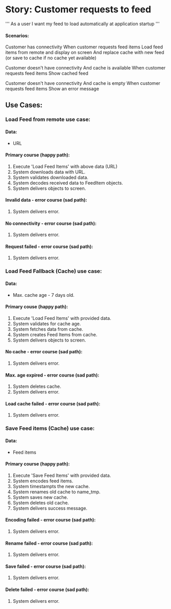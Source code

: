 #  Story: Customer requests to feed

'''
As a user I want my feed to load automatically at application startup
'''

#### Scenarios:

 Customer has connectivity
 When customer requests feed items
 Load feed items from remote and display on screen
 And replace cache with new feed (or save to cache if no cache yet available)
 
 Customer doesn't have connectivity
 And cache is available
 When customer requests feed items
 Show cached feed
 
 Customer doesn't have connectivity
 And cache is empty
 When customer requests feed items
 Show an error message


## Use Cases:

### Load Feed from remote use case:

#### Data:
- URL

#### Primary course (happy path):
1. Execute 'Load Feed Items' with above data (URL)
2. System downloads data with URL.
3. System validates downloaded data.
4. System decodes received data to FeedItem objects.
5. System delivers objects to screen.

#### Invalid data - error course (sad path):
1. System delivers error.

#### No connectivity - error course (sad path):
1. System delivers error.

#### Request failed - error course (sad path):
1. System delivers error.


### Load Feed Fallback (Cache) use case:

#### Data:
- Max. cache age - 7 days old.

#### Primary couse (happy path):
1. Execute 'Load Feed Items' with provided data.
2. System validates for cache age.
3. System fetches data from cache.
4. System creates Feed Items from cache.
5. System delivers objects to screen.

#### No cache - error course (sad path):
1. System delivers error.

#### Max. age expired - error course (sad path):
1. System deletes cache.
2. System delivers error.

#### Load cache failed - error course (sad path):
1. System delivers error.


### Save Feed items (Cache) use case:

#### Data:
- Feed items

#### Primary course (happy path):
1. Execute 'Save Feed Items' with provided data.
2. System encodes feed items.
3. System timestampts the new cache.
4. System renames old cache to name_tmp.
5. System saves new cache.
6. System deletes old cache.
7. System delivers success message.

#### Encoding failed - error course (sad path):
1. System delivers error.

#### Rename failed - error course (sad path):
1. System delivers error.

#### Save failed - error course (sad path):
1. System delivers error.

#### Delete failed - error course (sad path):
1. System delivers error.
